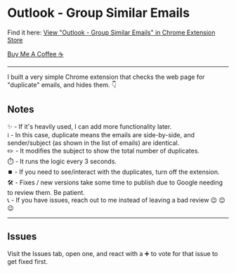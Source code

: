# Outlook - Group Similar Emails

Find it here: [View "Outlook - Group Similar Emails" in Chrome Extension Store](https://chromewebstore.google.com/detail/outlook-group-similar-ema/iahhpiadcafgfoojcmnhbgmfgoejeopf)

[Buy Me A Coffee ☕](https://www.buymeacoffee.com/ianhalverson)

---

I built a very simple Chrome extension that checks the web page for "duplicate" emails, and hides them. :point_down:  
  
## Notes  
:sparkles: - If it's heavily used, I can add more functionality later.  
:information_source: - In this case, duplicate means the emails are side-by-side, and sender/subject (as shown in the list of emails) are identical.  
:pencil2: - It modifies the subject to show the total number of duplicates.  
:stopwatch: - It runs the logic every 3 seconds.  
⏹️ - If you need to see/interact with the duplicates, turn off the extension.  
:hammer_and_wrench: - Fixes / new versions take some time to publish due to Google needing to review them. Be patient.  
:telephone_receiver: - If you have issues, reach out to me instead of leaving a bad review :wink: :wink: :wink:  

---

## Issues 
Visit the Issues tab, open one, and react with a ➕ to vote for that issue to get fixed first.
